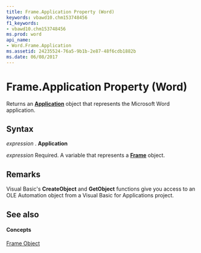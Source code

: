 ```yaml
---
title: Frame.Application Property (Word)
keywords: vbawd10.chm153748456
f1_keywords:
- vbawd10.chm153748456
ms.prod: word
api_name:
- Word.Frame.Application
ms.assetid: 24235524-76a5-9b1b-2e87-48f6cdb1882b
ms.date: 06/08/2017
---
```



# Frame.Application Property (Word)

Returns an **[Application](application-object-word.md)** object that represents the Microsoft Word application.


## Syntax

 _expression_ . **Application**

 _expression_ Required. A variable that represents a **[Frame](frame-object-word.md)** object.


## Remarks

Visual Basic's **CreateObject** and **GetObject** functions give you access to an OLE Automation object from a Visual Basic for Applications project.


## See also


#### Concepts


[Frame Object](frame-object-word.md)

